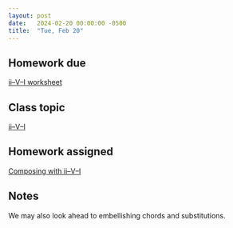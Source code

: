 ```yaml
---
layout: post
date:   2024-02-20 00:00:00 -0500
title:  "Tue, Feb 20"
---
```


## Homework due

[ii–V–I worksheet](https://gmuedu-my.sharepoint.com/:b:/g/personal/mlavengo_gmu_edu/Eaf9LmXW8jVPuFoXfBrSN50Bv4dnOjl_hoWpm8XyB42c9g?e=zlAcoi)

## Class topic

[ii–V–I](https://viva.pressbooks.pub/openmusictheory/chapter/ii-v-i/)

## Homework assigned

[Composing with ii–V–I](https://viva.pressbooks.pub/openmusictheory/chapter/ii-v-i/#assignments)

## Notes

We may also look ahead to embellishing chords and substitutions.